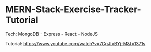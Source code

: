 # MERN-Stack-Exercise-Tracker-Tutorial

Tech: MongoDB - Express - React - NodeJS

Tutorial: https://www.youtube.com/watch?v=7CqJlxBYj-M&t=1371s

